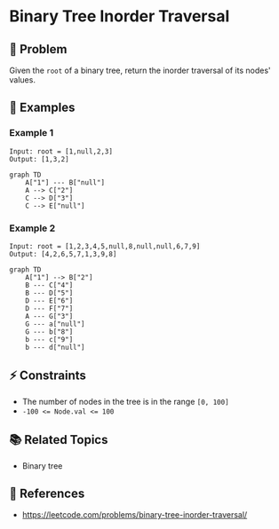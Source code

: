 # Binary Tree Inorder Traversal

## 🚀 Problem  
Given the `root` of a binary tree, return the inorder traversal of its nodes' values.

## 📝 Examples  

### Example 1
```
Input: root = [1,null,2,3]
Output: [1,3,2]
```

```mermaid
graph TD
    A["1"] --- B["null"]
    A --> C["2"]
    C --> D["3"]
    C --> E["null"]
```

### Example 2
```
Input: root = [1,2,3,4,5,null,8,null,null,6,7,9]
Output: [4,2,6,5,7,1,3,9,8]
```

```mermaid
graph TD
    A["1"] --> B["2"]
    B --- C["4"]
    B --- D["5"]
    D --- E["6"]
    D --- F["7"]
    A --- G["3"]
    G --- a["null"]
    G --- b["8"]
    b --- c["9"]
    b --- d["null"]
```


## ⚡ Constraints  
- The number of nodes in the tree is in the range `[0, 100]`
- `-100 <= Node.val <= 100`

## 📚 Related Topics  
- Binary tree

## 🔗 References  
- https://leetcode.com/problems/binary-tree-inorder-traversal/
